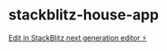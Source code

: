 # stackblitz-house-app

[Edit in StackBlitz next generation editor ⚡️](https://stackblitz.com/~/github.com/Brynjulf/stackblitz-house-app)